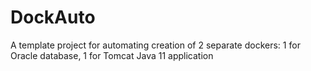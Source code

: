 # DockAuto
A template project for automating creation of 2 separate dockers: 1 for Oracle database, 1 for Tomcat Java 11 application
